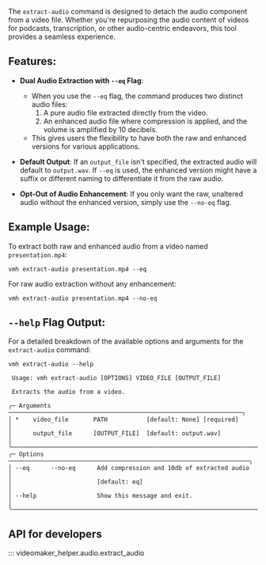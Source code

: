 The `extract-audio` command is designed to detach the audio component from a video file. Whether you're repurposing the audio content of videos for podcasts, transcription, or other audio-centric endeavors, this tool provides a seamless experience.

## Features:

- **Dual Audio Extraction with `--eq` Flag**: 
  - When you use the `--eq` flag, the command produces two distinct audio files:
    1. A pure audio file extracted directly from the video.
    2. An enhanced audio file where compression is applied, and the volume is amplified by 10 decibels.
  - This gives users the flexibility to have both the raw and enhanced versions for various applications.

- **Default Output**: If an `output_file` isn't specified, the extracted audio will default to `output.wav`. If `--eq` is used, the enhanced version might have a suffix or different naming to differentiate it from the raw audio.

- **Opt-Out of Audio Enhancement**: If you only want the raw, unaltered audio without the enhanced version, simply use the `--no-eq` flag.

## Example Usage:

To extract both raw and enhanced audio from a video named `presentation.mp4`:

```
vmh extract-audio presentation.mp4 --eq
```

For raw audio extraction without any enhancement:

```
vmh extract-audio presentation.mp4 --no-eq
```

## `--help` Flag Output:

For a detailed breakdown of the available options and arguments for the `extract-audio` command:

```
vmh extract-audio --help

 Usage: vmh extract-audio [OPTIONS] VIDEO_FILE [OUTPUT_FILE]

 Extracts the audio from a video.

╭─ Arguments ──────────────────────────────────────────────────────────────────╮
│ *    video_file       PATH           [default: None] [required]              │
│      output_file      [OUTPUT_FILE]  [default: output.wav]                   │
╰──────────────────────────────────────────────────────────────────────────────╯
╭─ Options ────────────────────────────────────────────────────────────────────╮
│ --eq      --no-eq      Add compression and 10db of extracted audio           │
│                        [default: eq]                                         │
│ --help                 Show this message and exit.                           │
╰──────────────────────────────────────────────────────────────────────────────╯
```

## API for developers

::: videomaker_helper.audio.extract_audio
